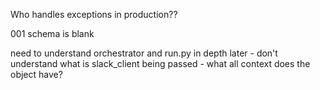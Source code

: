 Who handles exceptions in production??

001 schema is blank


need to understand orchestrator and run.py in depth later - don't understand what is slack_client being passed - what all context does the object have?
